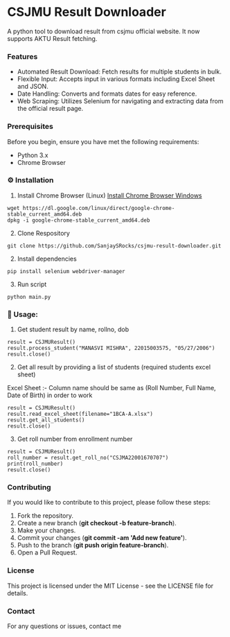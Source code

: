 # CSJMU Result Downloader
A python tool to download result from csjmu official website. It now supports AKTU Result fetching.

### Features
* Automated Result Download: Fetch results for multiple students in bulk.
* Flexible Input: Accepts input in various formats including Excel Sheet and JSON.
* Date Handling: Converts and formats dates for easy reference.
* Web Scraping: Utilizes Selenium for navigating and extracting data from the official result page.

### Prerequisites
Before you begin, ensure you have met the following requirements:

* Python 3.x
* Chrome Browser


### ⚙ Installation

1. Install Chrome Browser (Linux)
   [Install Chrome Browser Windows](https://www.google.com/intl/en/chrome/?standalone=1)
```
wget https://dl.google.com/linux/direct/google-chrome-stable_current_amd64.deb
dpkg -i google-chrome-stable_current_amd64.deb
```

2. Clone Respository
```
git clone https://github.com/SanjaySRocks/csjmu-result-downloader.git
```

2. Install dependencies
```
pip install selenium webdriver-manager
```

3. Run script
```
python main.py
```

### 🤖 Usage:

1. Get student result by name, rollno, dob

```
result = CSJMUResult()
result.process_student("MANASVI MISHRA", 22015003575, "05/27/2006")
result.close()
```

2. Get all result by providing a list of students (required students excel sheet)

Excel Sheet :-
Column name should be same as (Roll Number, Full Name, Date of Birth) in order to work

```
result = CSJMUResult()
result.read_excel_sheet(filename="1BCA-A.xlsx")
result.get_all_students()
result.close()
```

3. Get roll number from enrollment number

```
result = CSJMUResult()
roll_number = result.get_roll_no("CSJMA22001670707")
print(roll_number)
result.close()
```


### Contributing
If you would like to contribute to this project, please follow these steps:

1. Fork the repository.
2. Create a new branch (**git checkout -b feature-branch**).
3. Make your changes.
4. Commit your changes (**git commit -am 'Add new feature'**).
5. Push to the branch (**git push origin feature-branch**).
6. Open a Pull Request.

### License
This project is licensed under the MIT License - see the LICENSE file for details.

### Contact
For any questions or issues, contact me

